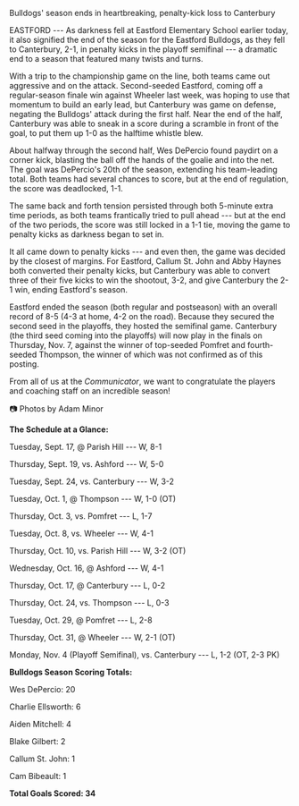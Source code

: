 Bulldogs' season ends in heartbreaking, penalty-kick loss to Canterbury

EASTFORD --- As darkness fell at Eastford Elementary School earlier
today, it also signified the end of the season for the Eastford
Bulldogs, as they fell to Canterbury, 2-1, in penalty kicks in the
playoff semifinal --- a dramatic end to a season that featured many
twists and turns.

With a trip to the championship game on the line, both teams came out
aggressive and on the attack. Second-seeded Eastford, coming off a
regular-season finale win against Wheeler last week, was hoping to use
that momentum to build an early lead, but Canterbury was game on
defense, negating the Bulldogs' attack during the first half. Near the
end of the half, Canterbury was able to sneak in a score during a
scramble in front of the goal, to put them up 1-0 as the halftime
whistle blew.

About halfway through the second half, Wes DePercio found paydirt on a
corner kick, blasting the ball off the hands of the goalie and into the
net. The goal was DePercio's 20th of the season, extending his
team-leading total. Both teams had several chances to score, but at the
end of regulation, the score was deadlocked, 1-1.

The same back and forth tension persisted through both 5-minute extra
time periods, as both teams frantically tried to pull ahead --- but at
the end of the two periods, the score was still locked in a 1-1 tie,
moving the game to penalty kicks as darkness began to set in.

It all came down to penalty kicks --- and even then, the game was
decided by the closest of margins. For Eastford, Callum St. John and
Abby Haynes both converted their penalty kicks, but Canterbury was able
to convert three of their five kicks to win the shootout, 3-2, and give
Canterbury the 2-1 win, ending Eastford's season.

Eastford ended the season (both regular and postseason) with an overall
record of 8-5 (4-3 at home, 4-2 on the road). Because they secured the
second seed in the playoffs, they hosted the semifinal game. Canterbury
(the third seed coming into the playoffs) will now play in the finals on
Thursday, Nov. 7, against the winner of top-seeded Pomfret and
fourth-seeded Thompson, the winner of which was not confirmed as of this
posting.

From all of us at the *Communicator*, we want to congratulate the
players and coaching staff on an incredible season!

📷 Photos by Adam Minor

**The Schedule at a Glance:**

Tuesday, Sept. 17, @ Parish Hill --- W, 8-1

Thursday, Sept. 19, vs. Ashford --- W, 5-0

Tuesday, Sept. 24, vs. Canterbury --- W, 3-2

Tuesday, Oct. 1, @ Thompson --- W, 1-0 (OT)

Thursday, Oct. 3, vs. Pomfret --- L, 1-7

Tuesday, Oct. 8, vs. Wheeler --- W, 4-1

Thursday, Oct. 10, vs. Parish Hill --- W, 3-2 (OT)

Wednesday, Oct. 16, @ Ashford --- W, 4-1

Thursday, Oct. 17, @ Canterbury --- L, 0-2

Thursday, Oct. 24, vs. Thompson --- L, 0-3

Tuesday, Oct. 29, @ Pomfret --- L, 2-8

Thursday, Oct. 31, @ Wheeler --- W, 2-1 (OT)

Monday, Nov. 4 (Playoff Semifinal), vs. Canterbury --- L, 1-2 (OT, 2-3
PK)

**Bulldogs Season Scoring Totals:**

Wes DePercio: 20

Charlie Ellsworth: 6

Aiden Mitchell: 4

Blake Gilbert: 2

Callum St. John: 1

Cam Bibeault: 1

**Total Goals Scored: 34**
